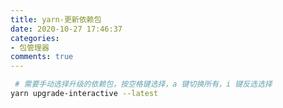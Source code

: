 ```yaml
---
title: yarn-更新依赖包
date: 2020-10-27 17:46:37
categories:
- 包管理器
comments: true
---
```


```bash
 # 需要手动选择升级的依赖包，按空格键选择，a 键切换所有，i 键反选选择
yarn upgrade-interactive --latest
```

